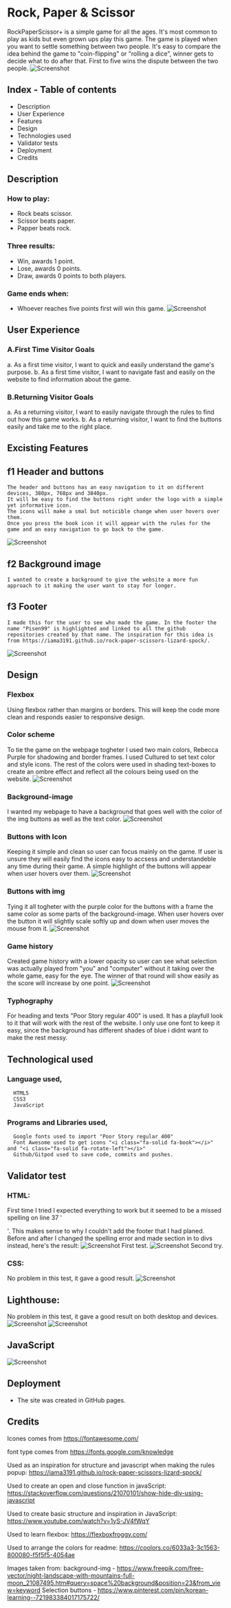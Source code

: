 # Rock, Paper & Scissor
RockPaperScissor+ is a simple game for all the ages. It's most common to play as kids but even grown ups play this game. The game is played when you want to settle something between two people. It's easy to compare the idea behind the game to "coin-flipping" or "rolling a dice", winner gets to decide what to do after that. First to five wins the dispute between the two people.
![Screenshot](images.readme/amirespons.png)

## Index - Table of contents
* Description
* User Experience
* Features
* Design
* Technologies used
* Validator tests
* Deployment
* Credits


## Description

### How to play:
* Rock beats scissor.
* Scissor beats paper.
* Papper beats rock.

### Three results:
* Win, awards 1 point.
* Lose, awards 0 points.
* Draw, awards 0 points to both players.

### Game ends when:
* Whoever reaches five points first will win this game.
![Screenshot](images.readme/rules.png)


## User Experience

### A.First Time Visitor Goals
  a. As a first time visitor, I want to quick and easily understand the game's purpose.
  b. As a first time visitor, I want to navigate fast and easily on the website to find information about the game.
  
### B.Returning Visitor Goals
  a. As a returning visitor, I want to easily navigate through the rules to find out how this game works.
  b. As a returning visitor, I want to find the buttons easily and take me to the right place.


## Excisting Features

## f1 Header and buttons
    The header and buttons has an easy navigation to it on different devices, 380px, 768px and 3840px.
    It will be easy to find the buttons right under the logo with a simple yet informative icon.
    The icons will make a smal but noticible change when user hovers over them.
    Once you press the book icon it will appear with the rules for the game and an easy navigation to go back to the game.
![Screenshot](images.readme/header.png)

## f2 Background image
    I wanted to create a background to give the website a more fun approach to it making the user want to stay for longer.

## f3 Footer
    I made this for the user to see who made the game. In the footer the name "Pisen99" is highlighted and linked to all the github repositories created by that name. The inspiration for this idea is from https://iama3191.github.io/rock-paper-scissors-lizard-spock/.
![Screenshot](images.readme/footer.png)


## Design

### Flexbox
Using flexbox rather than margins or borders. This will keep the code more clean and responds easier to responsive design.

### Color scheme
To tie the game on the webpage togheter I used two main colors, Rebecca Purple for shadowing and border frames. I used Cultured to set text color and style icons. The rest of the colors were used in shading text-boxes to create an ombre effect and reflect all the colours being used on the website.
![Screenshot](images.readme/colors.png)

### Background-image
I wanted my webpage to have a background that goes well with the color of the img buttons as well as the text color.
![Screenshot](../Project-2.ci/assets/images/b-space.webp)

### Buttons with Icon
Keeping it simple and clean so user can focus mainly on the game. If user is unsure they will easily find the icons easy to accsess and understandeble any time during their game. A simple highlight of the buttons will appear when user hovers over them.
![Screenshot](images.readme/button.icons.png)

### Buttons with img
Tying it all togheter with the purple color for the buttons with a frame the same color as some parts of the background-image. When user hovers over the button it will slightly scale softly up and down when user moves the mouse from it.
![Screenshot](images.readme/Selections.png)

### Game history
Created game history with a lower opacity so user can see what selection was actually played from "you" and "computer" without it taking over the whole game, easy for the eye. The winner of that round will show easily as the score will increase by one point.
![Screenshot](images.readme/history.png)

### Typhography
For heading and texts "Poor Story regular 400" is used. It has a playfull look to it that will work with the rest of the website. I only use one font to keep it easy, since the background has different shades of blue i didnt want to make the rest messy.


## Technological used
  
### Language used,
      HTML5 
      CSS3
      JavaScript
      
### Programs and Libraries used,
      Google fonts used to import "Poor Story regular 400"
      Font Awesome used to get icons "<i class="fa-solid fa-book"></i>" and "<i class="fa-solid fa-rotate-left"></i>"
      Github/Gitpod used to save code, commits and pushes.


## Validator test
      
### HTML:
First time I tried I expected everything to work but it seemed to be a missed spelling on line 37 '<section>'. This makes sense to why I couldn't add the footer that I had planed. Before and after I changed the spelling error and made section in to divs instead, here's the result:
![Screenshot](images.readme/html.1.png)
First test.
![Screenshot](images.readme/HTML.png)
Second try.

### CSS:
No problem in this test, it gave a good result.
![Screenshot](images.readme/css.png)

## Lighthouse:
No problem in this test, it gave a good result on both desktop and devices.
![Screenshot](images.readme/lighthouse.desktop.png)
![Screenshot](images.readme/lighthouse.devices.png)

## JavaScript
![Screenshot](images.readme/JS.png)


## Deployment
* The site was created in GitHub pages.

## Credits
Icones comes from https://fontawesome.com/

font type comes from https://fonts.google.com/knowledge

Used as an inspiration for structure and javascript when making the rules popup:
https://iama3191.github.io/rock-paper-scissors-lizard-spock/
      
Used to create an open and close function in javaScript:
https://stackoverflow.com/questions/21070101/show-hide-div-using-javascript
      
Used to create basic structure and inspiration in JavaScript:
https://www.youtube.com/watch?v=1yS-JV4fWqY
      
Used to learn flexbox:
https://flexboxfroggy.com/

Used to arrange the colors for readme:
https://coolors.co/6033a3-3c1563-800080-f5f5f5-4054ae

Images taken from:
background-img - https://www.freepik.com/free-vector/night-landscape-with-mountains-full-moon_21087495.htm#query=space%20background&position=23&from_view=keyword
Selection buttons - https://www.pinterest.com/pin/korean-learning--721983384017175722/
<!-- Links name here -->
